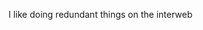 I like doing redundant things on the interweb
<!---
bekfstman/bekfstman is a ✨ special ✨ repository because its `README.md` (this file) appears on your GitHub profile.
You can click the Preview link to take a look at your changes.
--->
